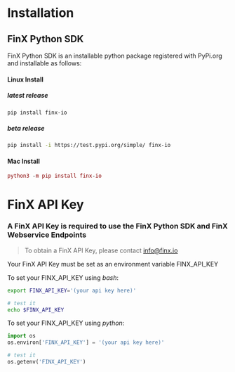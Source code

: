 # Installation

## FinX Python SDK

FinX Python SDK is an installable python package registered with PyPi.org and installable as follows:

#### Linux Install

##### latest release

```bash
pip install finx-io
```

##### beta release

```bash
pip install -i https://test.pypi.org/simple/ finx-io
```

#### Mac Install

```mac command line
python3 -m pip install finx-io
```

# FinX API Key

### A FinX API Key is required to use the FinX Python SDK and FinX Webservice Endpoints

> To obtain a FinX API Key, please contact info@finx.io

Your FinX API Key must be set as an environment variable FINX_API_KEY

To set your FINX_API_KEY using _*bash*_:

```bash
export FINX_API_KEY='(your api key here)'

# test it
echo $FINX_API_KEY
```

To set your FINX_API_KEY using _*python*_:

```python
import os
os.environ['FINX_API_KEY'] = '(your api key here)'

# test it
os.getenv('FINX_API_KEY')
```
